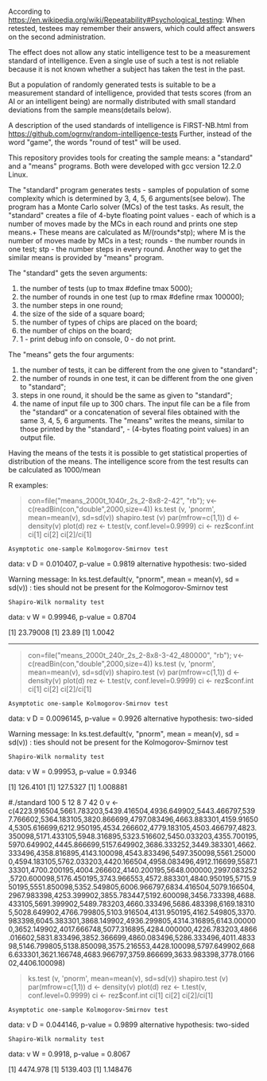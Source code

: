 
According to https://en.wikipedia.org/wiki/Repeatability#Psychological_testing:
    When retested, testees may remember their answers, which could affect answers on the second administration.

The effect does not allow any static intelligence test to be a measurement standard of intelligence.
Even a single use of such a test is not reliable because it is not known whether a subject has taken the test in the past.

But a population of randomly generated tests is suitable to be a measurement standard of intelligence, provided that tests scores (from an AI or an intelligent being) are normally distributed with small standard deviations from the sample means(details below).

A description of the used standards of intelligence is FIRST-NB.html from https://github.com/ogrnv/random-intelligence-tests
Further, instead of the word "game", the words "round of test" will be used.  

This repository provides tools for creating the sample means: a "standard" and a "means" programs.
Both were developed with gcc version 12.2.0 Linux.

The "standard" program generates tests - samples of population of some complexity which is determined by 3, 4, 5, 6 arguments(see below). The program has a Monte Carlo solver (MCs) of the test tasks.
As result, the "standard" creates a file of 4-byte floating point values ​​- each of which is a number of moves made by the MCs in each round and prints one step means.+
These means ​​are calculated as M/(rounds*stp);
where M is the number of moves made by MCs in a test;
rounds -  the number rounds in one test;
stp - the number steps in every round.
Another way to get the similar means is provided by "means" program.

The "standard" gets the seven arguments:
1) the number of tests (up to tmax #define tmax 5000);
2) the number of rounds in one test (up to rmax #define rmax 100000);
3) the number steps in one round;
4) the size of the side of a square board;
5) the number of types of chips are placed on the board;
6) the number of chips on the board;
7) 1 - print debug info on console, 0 - do not print.

The "means" gets the four arguments:
1) the number of tests, it can be different from the one given to "standard";
2) the number of rounds in one test, it can be different from the one given to "standard";
3) steps in one round, it should be the same as given to "standard";
4) the name of input file up to 300 chars.
The input file can be a file from the "standard" or a concatenation of several files obtained with the same 3, 4, 5, 6 arguments.
The "means" writes the means, similar to those printed by the "standard", - (4-bytes floating point values) in an output file.

Having the means of the tests it is possible to get statistical properties of distribution of the means.
The intelligence score from the test results can be calculated as 1000/mean

R examples:

> con=file("means_2000t_1040r_2s_2-8x8-2-42", "rb");
v<-c(readBin(con,"double",2000,size=4))
ks.test (v, 'pnorm', mean=mean(v), sd=sd(v))
shapiro.test (v)
par(mfrow=c(1,1))
d <- density(v)
plot(d)
rez <- t.test(v, conf.level=0.9999)
ci <- rez$conf.int
ci[1]
ci[2]
ci[2]/ci[1]

	Asymptotic one-sample Kolmogorov-Smirnov test

data:  v
D = 0.010407, p-value = 0.9819
alternative hypothesis: two-sided

Warning message:
In ks.test.default(v, "pnorm", mean = mean(v), sd = sd(v)) :
  ties should not be present for the Kolmogorov-Smirnov test

	Shapiro-Wilk normality test

data:  v
W = 0.99946, p-value = 0.8704

[1] 23.79008
[1] 23.89
[1] 1.0042
> 
-----
> con=file("means_2000t_240r_2s_2-8x8-3-42_480000", "rb");
v<-c(readBin(con,"double",2000,size=4))
ks.test (v, 'pnorm', mean=mean(v), sd=sd(v))
shapiro.test (v)
par(mfrow=c(1,1))
d <- density(v)
plot(d)
rez <- t.test(v, conf.level=0.9999)
ci <- rez$conf.int
ci[1]
ci[2]
ci[2]/ci[1]

	Asymptotic one-sample Kolmogorov-Smirnov test

data:  v
D = 0.0096145, p-value = 0.9926
alternative hypothesis: two-sided

Warning message:
In ks.test.default(v, "pnorm", mean = mean(v), sd = sd(v)) :
  ties should not be present for the Kolmogorov-Smirnov test

	Shapiro-Wilk normality test

data:  v
W = 0.99953, p-value = 0.9346

[1] 126.4101
[1] 127.5327
[1] 1.008881
> 
#./standard 100 5 12 8 7 42 0
v <- c(4223.916504,5661.783203,5439.416504,4936.649902,5443.466797,5397.766602,5364.183105,3820.866699,4797.083496,4663.883301,4159.916504,5305.616699,6212.950195,4534.266602,4779.183105,4503.466797,4823.350098,5171.433105,5948.316895,5323.516602,5450.033203,4355.700195,5970.649902,4445.866699,5157.649902,3686.333252,3449.383301,4662.333496,4358.816895,4143.100098,4543.833496,5497.350098,5561.250000,4594.183105,5762.033203,4420.166504,4958.083496,4912.116699,5587.133301,4700.200195,4004.266602,4140.200195,5648.000000,2997.083252,5720.600098,5176.450195,3743.966553,4572.883301,4840.950195,5715.950195,5551.850098,5352.549805,6006.966797,6834.416504,5079.166504,2967.983398,4253.399902,3855.783447,5192.600098,3456.733398,4688.433105,5691.399902,5489.783203,4660.333496,5686.483398,6169.183105,5028.649902,4766.799805,5103.916504,4131.950195,4162.549805,3370.983398,6045.383301,3868.149902,4936.299805,4314.316895,6143.000000,3652.149902,4017.666748,5077.316895,4284.000000,4226.783203,4866.016602,5831.833496,3852.366699,4860.083496,5286.333496,4011.483398,5146.799805,5138.850098,3575.216553,4428.100098,5797.649902,6686.633301,3621.166748,4683.966797,3759.866699,3633.983398,3778.016602,4406.100098)
> ks.test (v, 'pnorm', mean=mean(v), sd=sd(v))
shapiro.test (v)
par(mfrow=c(1,1))
d <- density(v)
plot(d)
rez <- t.test(v, conf.level=0.9999)
ci <- rez$conf.int
ci[1]
ci[2]
ci[2]/ci[1]

	Asymptotic one-sample Kolmogorov-Smirnov test

data:  v
D = 0.044146, p-value = 0.9899
alternative hypothesis: two-sided


	Shapiro-Wilk normality test

data:  v
W = 0.9918, p-value = 0.8067

[1] 4474.978
[1] 5139.403
[1] 1.148476
>
